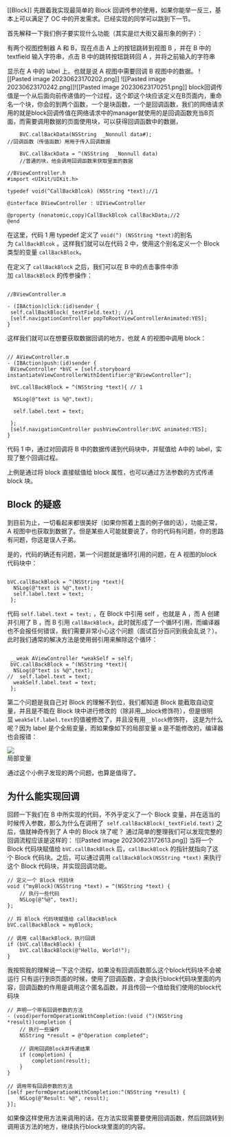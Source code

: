 [[Block]]
先跟着我实现最简单的 Block 回调传参的使用，如果你能举一反三，基本上可以满足了 OC 中的开发需求。已经实现的同学可以跳到下一节。

首先解释一下我们例子要实现什么功能（其实是烂大街又最形象的例子）：

有两个视图控制器 A 和 B，现在点击 A 上的按钮跳转到视图 B ，并在 B 中的textfield 输入字符串，点击 B 中的跳转按钮跳转回 A ，并将之前输入的字符串

显示在 A 中的 label 上。也就是说 A 视图中需要回调 B 视图中的数据。
![[Pasted image 20230623170202.png]]
![[Pasted image 20230623170242.png]]![[Pasted image 20230623170251.png]]
block回调传值是一个从后面向前传递值的一个过程，这个即这个块应该定义在B页面内，重命名一个块，你会的到两个函数，一个是块函数，一个是回调函数，我们的网络请求用的就是block回调传值在网络请求中的manager就使用的是回调函数充当B页面，而需要调用数据的页面使用块，可以获得回调函数中的数据，
```objc
    BVC.callBackData(NSString  _Nonnull data#);
//回调函数（传值函数）用用于传入回调数据

    BVC.callBackData = ^(NSString  _Nonnull data)
    //普通的块，他会调用回调函数来获取里面的数据

//BViewController.h
#import <UIKit/UIKit.h>

typedef void(^CallBackBlcok) (NSString *text);//1

@interface BViewController : UIViewController

@property (nonatomic,copy)CallBackBlcok callBackData;//2
@end
```
在这里，代码 1 用 typedef 定义了 `void(^) (NSString *text)`的别名为 `CallBackBlcok` 。这样我们就可以在代码 2 中，使用这个别名定义一个 Block 类型的变量 `callBackBlock`。

在定义了 `callBackBlock` 之后，我们可以在 B 中的点击事件中添加 `callBackBlock` 的传参操作：
```objc

//BViewController.m

- (IBAction)click:(id)sender {
 self.callBackBlock(_textField.text); //1
 [self.navigationController popToRootViewControllerAnimated:YES];
}
```
这样我们就可以在想要获取数据回调的地方，也就 A 的视图中调用 block：
```objc

// AViewController.m
- (IBAction)push:(id)sender {
 BViewController *bVC = [self.storyboard instantiateViewControllerWithIdentifier:@"BViewController"];

 bVC.callBackBlock = ^(NSString *text){ // 1

  NSLog(@"text is %@",text);

  self.label.text = text;

 };
 [self.navigationController pushViewController:bVC animated:YES];
}
```
代码 1 中，通过对回调将 B 中的数据传递到代码块中，并赋值给 A中的 label，实现了整个回调过程。

上例是通过将 block 直接赋值给 block 属性，也可以通过方法参数的方式传递 block 块。
## Block 的疑惑

到目前为止，一切看起来都很美好（如果你照着上面的例子做的话），功能正常， A 视图中也获取到数据了。但是某些人可能就要说了，你的代码有问题，你的思路有问题，你这是误人子弟。

是的，代码的确还有问题，第一个问题就是循环引用的问题，在 A 视图的block 代码块中：
```objc

bVC.callBackBlock = ^(NSString *text){
  NSLog(@"text is %@",text);  
  self.label.text = text;  
 };
```
代码 `self.label.text = text;` ，在 Block 中引用 self ，也就是 A ，而 A 创建并引用了 B ，而 B 引用 `callBackBlock`，此时就形成了一个循环引用，而编译器也不会报任何错误，我们需要非常小心这个问题（面试百分百问到我会乱说？）。此时我们通常的解决方法是使用弱引用来解除这个循环：
```objc

 __weak AViewController *weakSelf = self;
 bVC.callBackBlock = ^(NSString *text){ 
  NSLog(@"text is %@",text); 
//  self.label.text = text; 
  weakSelf.label.text = text;
 };
```
第二个问题是我自己对 Block 的理解不到位，我们都知道 Block 能截取自动变量，并且是不能在 Block 块中进行修改的（除非用__block修饰符），但是很明显 `weakSelf.label.text`的值被修改了，并且没有用`__block`修饰符， 这是为什么呢？因为 label 是个全局变量，而如果像如下的局部变量 a 是不能修改的，编译器也会报错：

![](http://res.dedeyun.com/imgfile/2212/1C220U3D2310-54G8.jpg)  
局部变量  

通过这个小例子发现的两个问题，也算是值得了。
## 为什么能实现回调
回顾一下我们在 B 中所实现的代码，不外乎定义了一个 Block 变量，并在适当的时候传入参数，那么为什么在调用了  `self.callBackBlock(_textField.text)` 之后，值就神奇传到了 A 中的 Block 块了呢？
通过简单的整理我们可以发现完整的回调流程应该是这样的：
![[Pasted image 20230623172613.png]]
当将一个 Block 代码块赋值给 `bVC.callBackBlock` 后，`callBackBlock` 的指针就指向了这个 Block 代码块。之后，可以通过调用 `callBackBlock(NSString *text)` 来执行这个 Block 代码块，并实现回调功能。
```objc
// 定义一个 Block 代码块
void (^myBlock)(NSString *text) = ^(NSString *text) {
    // 执行一些代码
    NSLog(@"%@", text);
};

// 将 Block 代码块赋值给 callBackBlock
bVC.callBackBlock = myBlock;

// 调用 callBackBlock，执行回调
if (bVC.callBackBlock) {
    bVC.callBackBlock(@"Hello, World!");
}

```
我按照我的理解说一下这个流程，如果没有回调函数那么这个block代码块不会被运行
只有运行到B页面的时候，使用了回调函数，才会执行block代码块里面的内容，回调函数的作用是调用这个匿名函数，并且传回一个值给我们使用的block代码块
```objc
// 声明一个带有回调参数的方法
- (void)performOperationWithCompletion:(void (^)(NSString *result))completion {
    // 执行一些操作
    NSString *result = @"Operation completed";
    
    // 调用回调Block并传递结果
    if (completion) {
        completion(result);
    }
}

// 调用带有回调参数的方法
[self performOperationWithCompletion:^(NSString *result) {
    NSLog(@"Result: %@", result);
}];

```
如果像这样使用方法来调用的话，在方法实现需要要使用回调函数，然后回跳转到调用该方法的地方，继续执行block块里面的的内容。